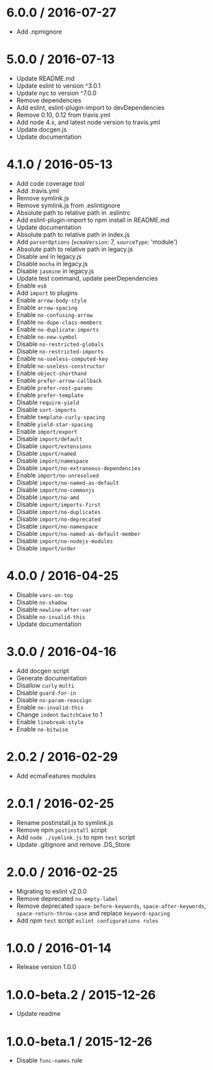 6.0.0 / 2016-07-27
==================
  - Add .npmignore
  

5.0.0 / 2016-07-13
==================
  - Update README.md
  - Update eslint to version ^3.0.1
  - Update nyc to version ^7.0.0
  - Remove dependencies
  - Add eslint, eslint-plugin-import to devDependencies
  - Remove 0.10, 0.12 from travis.yml
  - Add node 4.x, and latest node version to travis.yml
  - Update docgen.js
  - Update documentation

4.1.0 / 2016-05-13
==================
  - Add code coverage tool
  - Add .travis.yml
  - Remove symlink.js
  - Remove symlink.js from .eslintignore
  - Absolute path to relative path in .eslintrc
  - Add eslint-plugin-import to npm install in README.md
  - Update documentation
  - Absolute path to relative path in index.js
  - Add `parserOptions` (`ecmaVersion`: 7, `sourceType`: 'module')
  - Absolute path to relative path in legacy.js
  - Disable `amd` in legacy.js
  - Disable `mocha` in legacy.js
  - Disable `jasmine` in legacy.js
  - Update test command, update peerDependencies
  - Enable `es6`
  - Add `import` to plugins
  - Enable `arrow-body-style`
  - Enable `arrow-spacing`
  - Enable `no-confusing-arrow`
  - Enable `no-dupe-class-members`
  - Enable `no-duplicate-imports`
  - Enable `no-new-symbol`
  - Disable `no-restricted-globals`
  - Disable `no-restricted-imports`
  - Enable `no-useless-computed-key`
  - Enable `no-useless-constructor`
  - Enable `object-shorthand`
  - Enable `prefer-arrow-callback`
  - Enable `prefer-rest-params`
  - Enable `prefer-template`
  - Disable `require-yield`
  - Disable `sort-imports`
  - Enable `template-curly-spacing`
  - Enable `yield-star-spacing`
  - Enable `import/export`
  - Disable `import/default`
  - Disable `import/extensions`
  - Disable `import/named`
  - Disable `import/namespace`
  - Disable `import/no-extraneous-dependencies`
  - Enable `import/no-unresolved`
  - Disable `import/no-named-as-default`
  - Disable `import/no-commonjs`
  - Disable `import/no-amd`
  - Disable `import/imports-first`
  - Disable `import/no-duplicates`
  - Disable `import/no-deprecated`
  - Disable `import/no-namespace`
  - Disable `import/no-named-as-default-member`
  - Disable `import/no-nodejs-modules`
  - Disable `import/order`

4.0.0 / 2016-04-25
==================
  - Disable `vars-on-top`
  - Disable `no-shadow`
  - Disable `newline-after-var`
  - Disable `no-invalid-this`
  - Update documentation

3.0.0 / 2016-04-16
==================
  - Add docgen script
  - Generate documentation
  - Disallow `curly` `multi`
  - Disable `guard-for-in`
  - Disable `no-param-reassign`
  - Enable `no-invalid-this`
  - Change `indent` `SwitchCase` to 1
  - Enable `linebreak-style`
  - Enable `no-bitwise`

2.0.2 / 2016-02-29
==================
  - Add ecmaFeatures modules

2.0.1 / 2016-02-25
==================
  - Rename postinstall.js to symlink.js
  - Remove npm `postinstall` script
  - Add `node ./symlink.js` to npm `test` script
  - Update .gitignore and remove .DS_Store

2.0.0 / 2016-02-25
==================
  - Migrating to eslint v2.0.0
  - Remove deprecated `no-empty-label`
  - Remove deprecated `space-before-keywords`, `space-after-keywords`, `space-return-throw-case` and replace `keyword-spacing`
  - Add npm `test` script `eslint configurations rules`

1.0.0 / 2016-01-14
==================
  - Release version 1.0.0

1.0.0-beta.2 / 2015-12-26
==================
  - Update readme

1.0.0-beta.1 / 2015-12-26
==================
  - Disable `func-names` rule

